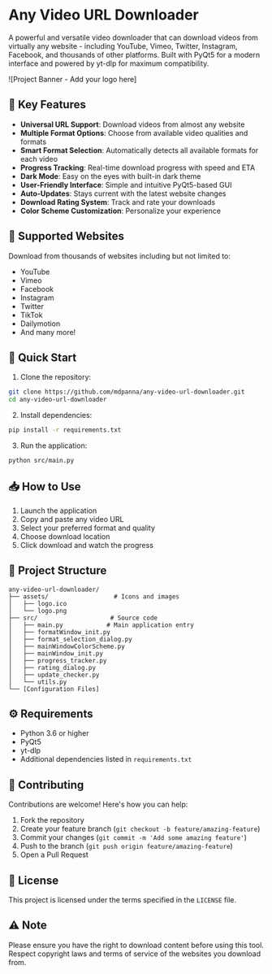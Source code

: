 # Any Video URL Downloader

A powerful and versatile video downloader that can download videos from virtually any website - including YouTube, Vimeo, Twitter, Instagram, Facebook, and thousands of other platforms. Built with PyQt5 for a modern interface and powered by yt-dlp for maximum compatibility.

![Project Banner - Add your logo here]

## 🚀 Key Features

- **Universal URL Support**: Download videos from almost any website
- **Multiple Format Options**: Choose from available video qualities and formats
- **Smart Format Selection**: Automatically detects all available formats for each video
- **Progress Tracking**: Real-time download progress with speed and ETA
- **Dark Mode**: Easy on the eyes with built-in dark theme
- **User-Friendly Interface**: Simple and intuitive PyQt5-based GUI
- **Auto-Updates**: Stays current with the latest website changes
- **Download Rating System**: Track and rate your downloads
- **Color Scheme Customization**: Personalize your experience

## 🎯 Supported Websites

Download from thousands of websites including but not limited to:
- YouTube
- Vimeo
- Facebook
- Instagram
- Twitter
- TikTok
- Dailymotion
- And many more!

## 🚀 Quick Start

1. Clone the repository:
```bash
git clone https://github.com/mdpanna/any-video-url-downloader.git
cd any-video-url-downloader
```

2. Install dependencies:
```bash
pip install -r requirements.txt
```

3. Run the application:
```bash
python src/main.py
```

## 📥 How to Use

1. Launch the application
2. Copy and paste any video URL
3. Select your preferred format and quality
4. Choose download location
5. Click download and watch the progress

## 🔧 Project Structure

```
any-video-url-downloader/
├── assets/                  # Icons and images
│   ├── logo.ico
│   └── logo.png
├── src/                    # Source code
│   ├── main.py            # Main application entry
│   ├── formatWindow_init.py
│   ├── format_selection_dialog.py
│   ├── mainWindowColorScheme.py
│   ├── mainWindow_init.py
│   ├── progress_tracker.py
│   ├── rating_dialog.py
│   ├── update_checker.py
│   └── utils.py
└── [Configuration Files]
```

## ⚙️ Requirements

- Python 3.6 or higher
- PyQt5
- yt-dlp
- Additional dependencies listed in `requirements.txt`

## 🤝 Contributing

Contributions are welcome! Here's how you can help:

1. Fork the repository
2. Create your feature branch (`git checkout -b feature/amazing-feature`)
3. Commit your changes (`git commit -m 'Add some amazing feature'`)
4. Push to the branch (`git push origin feature/amazing-feature`)
5. Open a Pull Request

## 📝 License

This project is licensed under the terms specified in the `LICENSE` file.


## ⚠️ Note

Please ensure you have the right to download content before using this tool. Respect copyright laws and terms of service of the websites you download from.